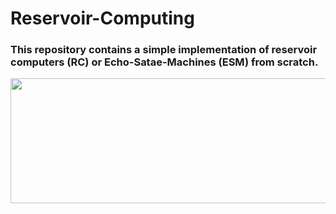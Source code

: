 # Reservoir-Computing 

### This repository contains a simple implementation of reservoir computers (RC) or Echo-Satae-Machines (ESM) from scratch.

<p align="center">
<img src="https://github.com/maneesh51/Reservoir-Computing/blob/main/1.RC_SineCosine_NB.png" width="700" height="200">
</p>
